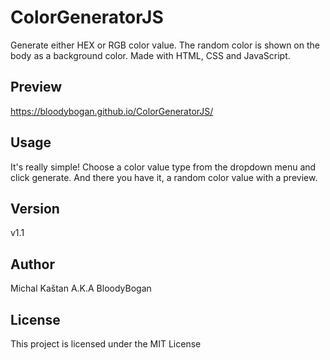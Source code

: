 # ColorGeneratorJS

Generate either HEX or RGB color value. The random color is shown on the body as a background color. Made with HTML, CSS and JavaScript.

## Preview

https://bloodybogan.github.io/ColorGeneratorJS/

## Usage

It's really simple! Choose a color value type from the dropdown menu and click generate. And there you have it, a random color value with a preview.

## Version

v1.1

## Author

Michal Kaštan A.K.A BloodyBogan

## License

This project is licensed under the MIT License
